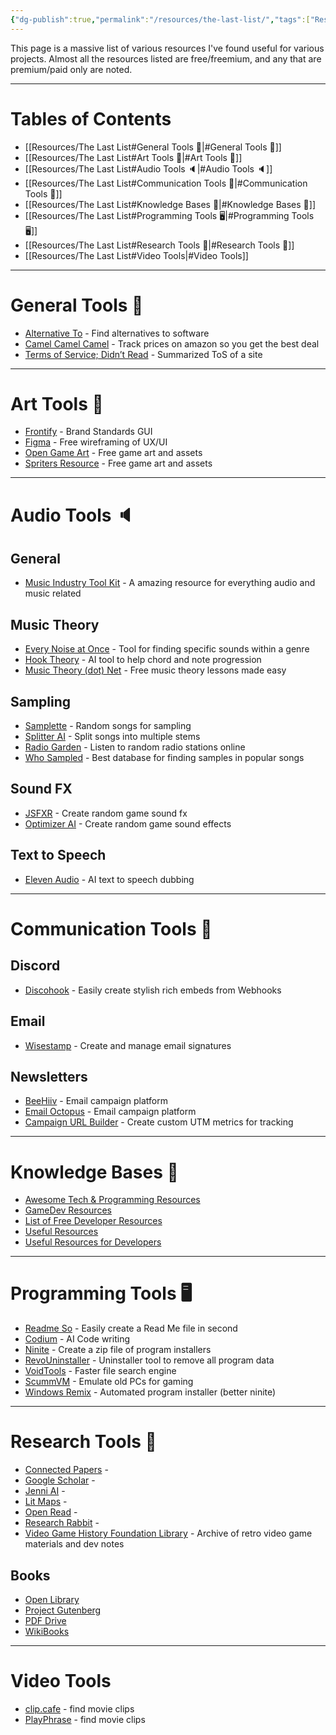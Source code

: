 ```yaml
---
{"dg-publish":true,"permalink":"/resources/the-last-list/","tags":["Resources"],"created":"2024-12-28","updated":"2025-07-14T12:18:12.276-04:00"}
---
```


This page is a massive list of various resources I've found useful for various projects. Almost all the resources listed are free/freemium, and any that are premium/paid only are noted.

---
# Tables of Contents

- [[Resources/The Last List#General Tools 🧞\|#General Tools 🧞]]
- [[Resources/The Last List#Art Tools 🎨\|#Art Tools 🎨]]
- [[Resources/The Last List#Audio Tools 🔈\|#Audio Tools 🔈]]
- [[Resources/The Last List#Communication Tools 💬\|#Communication Tools 💬]]
- [[Resources/The Last List#Knowledge Bases 🧠\|#Knowledge Bases 🧠]]
- [[Resources/The Last List#Programming Tools 🖥\|#Programming Tools 🖥]]
- [[Resources/The Last List#Research Tools 🏫\|#Research Tools 🏫]]
- [[Resources/The Last List#Video Tools\|#Video Tools]]

---
# General Tools 🧞
* [Alternative To](https://alternativeto.net/) - Find alternatives to software
* [Camel Camel Camel](https://camelcamelcamel.com/) - Track prices on amazon so you get the best deal
* [Terms of Service; Didn’t Read](https://tosdr.org/) - Summarized ToS of a site

---
# Art Tools 🎨
- [Frontify](https://www.frontify.com) - Brand Standards GUI
- [Figma](https://www.figma.com/) - Free wireframing of UX/UI
- [Open Game Art](https://opengameart.org/) - Free game art and assets
- [Spriters Resource](https://www.spriters-resource.com/) - Free game art and assets

---
# Audio Tools 🔈
## General
- [Music Industry Tool Kit](https://themusicindustrytoolkit.com/) - A amazing resource for everything audio and music related

## Music Theory
- [Every Noise at Once](https://everynoise.com/) - Tool for finding specific sounds within a genre
- [Hook Theory](https://www.hooktheory.com/trends) - AI tool to help chord and note progression
- [Music Theory (dot) Net](https://www.musictheory.net/) - Free music theory lessons made easy

## Sampling
- [Samplette](https://samplette.io/67708508) - Random songs for sampling
- [Splitter AI](https://splitter.ai/) - Split songs into multiple stems
- [Radio Garden](https://radio.garden/) - Listen to random radio stations online
- [Who Sampled](https://www.whosampled.com/) - Best database for finding samples in popular songs

## Sound FX
- [JSFXR](https://sfxr.me/) - Create random game sound fx
- [Optimizer AI](https://www.optimizerai.xyz/) - Create random game sound effects

## Text to Speech
- [Eleven Audio](https://elevenlabs.io/) - AI text to speech dubbing


---
# Communication Tools 💬

## Discord
- [Discohook](discohook.com) - Easily create stylish rich embeds from Webhooks
## Email
* [Wisestamp](https://www.wisestamp.com/) - Create and manage email signatures
## Newsletters
- [BeeHiiv](https://www.beehiiv.com/) - Email campaign platform
- [Email Octopus](https://emailoctopus.com/account/sign-in) - Email campaign platform
- [Campaign URL Builder](https://ga-dev-tools.google/ga4/campaign-url-builder/) - Create custom UTM metrics for tracking

---
# Knowledge Bases 🧠
- [Awesome Tech & Programming Resources](https://timocodez.github.io/awesome-repos-and-resources/)
- [GameDev Resources](https://github.com/Kavex/GameDev-Resources)
- [List of Free Developer Resources](https://github.com/ShubhamSKadam/List-of-free-Developer-Resources-online)
- [Useful Resources](https://github.com/catherineisonline/useful-resources)
- [Useful Resources for Developers](https://github.com/zero-to-mastery/resources)

---
# Programming Tools 🖥
- [Readme So](https://readme.so/) - Easily create a Read Me file in second
- [Codium](https://www.qodo.ai/) - AI Code writing
- [Ninite](https://ninite.com/) - Create a zip file of program installers
- [RevoUninstaller](https://www.revouninstaller.com/) - Uninstaller tool to remove all program data
- [VoidTools](https://www.voidtools.com/) - Faster file search engine
- [ScummVM](https://www.scummvm.org/') - Emulate old PCs for gaming
- [Windows Remix](https://www.windowsremix.com/) - Automated program installer (better ninite)
---
# Research Tools 🏫
- [Connected Papers](https://www.connectedpapers.com/) - 
- [Google Scholar](https://scholar.google.com/) - 
- [Jenni AI](https://jenni.ai/) - 
- [Lit Maps](https://www.litmaps.com/) -
- [Open Read](https://www.openread.academy/) - 
- [Research Rabbit](https://www.researchrabbit.ai/) -
- [Video Game History Foundation Library](https://library.gamehistory.org/) - Archive of retro video game materials and dev notes
## Books
- [Open Library](https://openlibrary.org/)
- [Project Gutenberg](https://www.gutenberg.org/ebooks/bookshelf/430)
- [PDF Drive](https://www.pdfdrive.com/)
- [WikiBooks](https://en.wikibooks.org/wiki/Main_Page)

---

# Video Tools

- [clip.cafe](https://clip.cafe/) - find movie clips
- [PlayPhrase](https://www.playphrase.me/#/search) - find movie clips